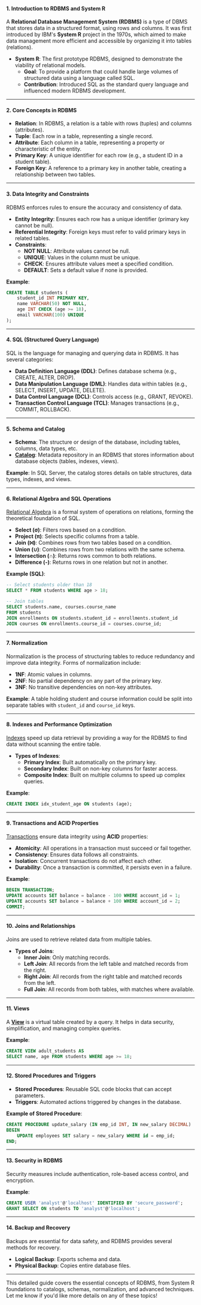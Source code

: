 #### 1. **Introduction to RDBMS and System R**

A **Relational Database Management System (RDBMS)** is a type of DBMS that stores data in a structured format, using rows and columns. It was first introduced by IBM's **System R** project in the 1970s, which aimed to make data management more efficient and accessible by organizing it into tables (relations).

- **System R**: The first prototype RDBMS, designed to demonstrate the viability of relational models.
  - **Goal**: To provide a platform that could handle large volumes of structured data using a language called SQL.
  - **Contribution**: Introduced SQL as the standard query language and influenced modern RDBMS development.

---

#### 2. **Core Concepts in RDBMS**

   - **Relation**: In RDBMS, a relation is a table with rows (tuples) and columns (attributes).
   - **Tuple**: Each row in a table, representing a single record.
   - **Attribute**: Each column in a table, representing a property or characteristic of the entity.
   - **Primary Key**: A unique identifier for each row (e.g., a student ID in a student table).
   - **Foreign Key**: A reference to a primary key in another table, creating a relationship between two tables.

---

#### 3. **Data Integrity and Constraints**

RDBMS enforces rules to ensure the accuracy and consistency of data.

- **Entity Integrity**: Ensures each row has a unique identifier (primary key cannot be null).
- **Referential Integrity**: Foreign keys must refer to valid primary keys in related tables.
- **Constraints**:
  - **NOT NULL**: Attribute values cannot be null.
  - **UNIQUE**: Values in the column must be unique.
  - **CHECK**: Ensures attribute values meet a specified condition.
  - **DEFAULT**: Sets a default value if none is provided.

**Example**:

```sql
CREATE TABLE students (
    student_id INT PRIMARY KEY,
    name VARCHAR(50) NOT NULL,
    age INT CHECK (age >= 18),
    email VARCHAR(100) UNIQUE
);
```

---

#### 4. **SQL (Structured Query Language)**

SQL is the language for managing and querying data in RDBMS. It has several categories:

- **Data Definition Language (DDL)**: Defines database schema (e.g., CREATE, ALTER, DROP).
- **Data Manipulation Language (DML)**: Handles data within tables (e.g., SELECT, INSERT, UPDATE, DELETE).
- **Data Control Language (DCL)**: Controls access (e.g., GRANT, REVOKE).
- **Transaction Control Language (TCL)**: Manages transactions (e.g., COMMIT, ROLLBACK).

---

#### 5. **Schema and Catalog**

- **Schema**: The structure or design of the database, including tables, columns, data types, etc.
- [**Catalog**](Catalogs.md): Metadata repository in an RDBMS that stores information about database objects (tables, indexes, views).

**Example**: In SQL Server, the catalog stores details on table structures, data types, indexes, and views.

---

#### 6. **Relational Algebra and SQL Operations**

[Relational Algebra](Relational%20Algebra%20and%20SQL%20Operations.md) is a formal system of operations on relations, forming the theoretical foundation of SQL.

- **Select (σ)**: Filters rows based on a condition.
- **Project (π)**: Selects specific columns from a table.
- **Join (⨝)**: Combines rows from two tables based on a condition.
- **Union (∪)**: Combines rows from two relations with the same schema.
- **Intersection (∩)**: Returns rows common to both relations.
- **Difference (-)**: Returns rows in one relation but not in another.

**Example (SQL)**:

```sql
-- Select students older than 18
SELECT * FROM students WHERE age > 18;

-- Join tables
SELECT students.name, courses.course_name
FROM students
JOIN enrollments ON students.student_id = enrollments.student_id
JOIN courses ON enrollments.course_id = courses.course_id;
```

---

#### 7. **Normalization**

Normalization is the process of structuring tables to reduce redundancy and improve data integrity. Forms of normalization include:

- **1NF**: Atomic values in columns.
- **2NF**: No partial dependency on any part of the primary key.
- **3NF**: No transitive dependencies on non-key attributes.

**Example**: A table holding student and course information could be split into separate tables with `student_id` and `course_id` keys.

---

#### 8. **Indexes and Performance Optimization**

[Indexes](Indexes.md) speed up data retrieval by providing a way for the RDBMS to find data without scanning the entire table.

- **Types of Indexes**:
  - **Primary Index**: Built automatically on the primary key.
  - **Secondary Index**: Built on non-key columns for faster access.
  - **Composite Index**: Built on multiple columns to speed up complex queries.

**Example**:

```sql
CREATE INDEX idx_student_age ON students (age);
```

---

#### 9. **Transactions and ACID Properties**

[Transactions](Transactions.md) ensure data integrity using **ACID** properties:

- **Atomicity**: All operations in a transaction must succeed or fail together.
- **Consistency**: Ensures data follows all constraints.
- **Isolation**: Concurrent transactions do not affect each other.
- **Durability**: Once a transaction is committed, it persists even in a failure.

**Example**:

```sql
BEGIN TRANSACTION;
UPDATE accounts SET balance = balance - 100 WHERE account_id = 1;
UPDATE accounts SET balance = balance + 100 WHERE account_id = 2;
COMMIT;
```

---

#### 10. **Joins and Relationships**

Joins are used to retrieve related data from multiple tables.

- **Types of Joins**:
  - **Inner Join**: Only matching records.
  - **Left Join**: All records from the left table and matched records from the right.
  - **Right Join**: All records from the right table and matched records from the left.
  - **Full Join**: All records from both tables, with matches where available.

---

#### 11. **Views**

A [**View**](views.md) is a virtual table created by a query. It helps in data security, simplification, and managing complex queries.

**Example**:

```sql
CREATE VIEW adult_students AS
SELECT name, age FROM students WHERE age >= 18;
```

---

#### 12. **Stored Procedures and Triggers**

- **Stored Procedures**: Reusable SQL code blocks that can accept parameters.
- **Triggers**: Automated actions triggered by changes in the database.

**Example of Stored Procedure**:

```sql
CREATE PROCEDURE update_salary (IN emp_id INT, IN new_salary DECIMAL)
BEGIN
    UPDATE employees SET salary = new_salary WHERE id = emp_id;
END;
```

---

#### 13. **Security in RDBMS**

Security measures include authentication, role-based access control, and encryption.

**Example**:

```sql
CREATE USER 'analyst'@'localhost' IDENTIFIED BY 'secure_password';
GRANT SELECT ON students TO 'analyst'@'localhost';
```

---

#### 14. **Backup and Recovery**

Backups are essential for data safety, and RDBMS provides several methods for recovery.

- **Logical Backup**: Exports schema and data.
- **Physical Backup**: Copies entire database files.

---

This detailed guide covers the essential concepts of RDBMS, from System R foundations to catalogs, schemas, normalization, and advanced techniques. Let me know if you'd like more details on any of these topics!